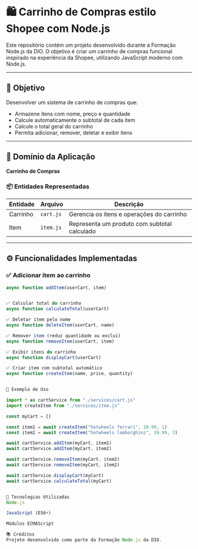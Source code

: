 # 🛍️ Carrinho de Compras estilo Shopee com Node.js

Este repositório contém um projeto desenvolvido durante a Formação Node.js da DIO. O objetivo é criar um carrinho de compras funcional inspirado na experiência da Shopee, utilizando JavaScript moderno com Node.js.

---

## 🎯 Objetivo

Desenvolver um sistema de carrinho de compras que:

- Armazene itens com nome, preço e quantidade
- Calcule automaticamente o subtotal de cada item
- Calcule o total geral do carrinho
- Permita adicionar, remover, deletar e exibir itens

---

## 🧩 Domínio da Aplicação

**Carrinho de Compras**

### 📦 Entidades Representadas

| Entidade | Arquivo        | Descrição                                      |
|----------|----------------|------------------------------------------------|
| Carrinho | `cart.js`      | Gerencia os itens e operações do carrinho     |
| Item     | `item.js`      | Representa um produto com subtotal calculado   |

---

## ⚙️ Funcionalidades Implementadas

### ✅ Adicionar item ao carrinho
```js
async function addItem(userCart, item)


✅ Calcular total do carrinho
async function calculateTotal(userCart)

✅ Deletar item pelo nome
async function deleteItem(userCart, name)

✅ Remover item (reduz quantidade ou exclui)
async function removeItem(userCart, item)

✅ Exibir itens do carrinho
async function displayCart(userCart)

✅ Criar item com subtotal automático
async function createItem(name, price, quantity)


📌 Exemplo de Uso

import * as cartService from "./services/cart.js"
import createItem from "./services/item.js"

const myCart = []

const item1 = await createItem("hotwheels ferrari", 20.99, 1)
const item2 = await createItem("hotwheels lamborghini", 39.99, 3)

await cartService.addItem(myCart, item1)
await cartService.addItem(myCart, item2)

await cartService.removeItem(myCart, item2)
await cartService.removeItem(myCart, item2)

await cartService.displayCart(myCart)
await cartService.calculateTotal(myCart)


🚀 Tecnologias Utilizadas
Node.js

JavaScript (ES6+)

Módulos ECMAScript

📚 Créditos
Projeto desenvolvido como parte da Formação Node.js da DIO.




